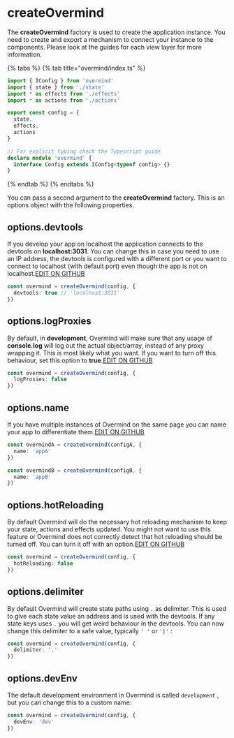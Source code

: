 # createOvermind

The **createOvermind** factory is used to create the application instance. You need to create and export a mechanism to connect your instance to the components. Please look at the guides for each view layer for more information.

{% tabs %}
{% tab title="overmind/index.ts" %}
```typescript
import { IConfig } from 'overmind'
import { state } from './state'
import * as effects from './effects'
import * as actions from './actions'

export const config = {
  state,
  effects,
  actions
}

// For explicit typing check the Typescript guide
declare module 'overmind' {
  interface Config extends IConfig<typeof config> {}
}
```
{% endtab %}
{% endtabs %}

You can pass a second argument to the **createOvermind** factory. This is an options object with the following properties.

## options.devtools

If you develop your app on localhost the application connects to the devtools on **localhost:3031**. You can change this in case you need to use an IP address, the devtools is configured with a different port or you want to connect to localhost \(with default port\) even though the app is not on localhost.[EDIT ON GITHUB](https://github.com/cerebral/overmind/edit/next/packages/overmind-website/examples/api/app_options_devtools.ts)

```typescript
const overmind = createOvermind(config, {
  devtools: true // 'localhost:3031'
})
```

## options.logProxies

By default, in **development**, Overmind will make sure that any usage of **console.log** will log out the actual object/array, instead of any proxy wrapping it. This is most likely what you want. If you want to turn off this behaviour, set this option to **true**.[EDIT ON GITHUB](https://github.com/cerebral/overmind/edit/next/packages/overmind-website/examples/api/app_options_logproxies.ts)

```typescript
const overmind = createOvermind(config, {
  logProxies: false
})
```

## options.name

If you have multiple instances of Overmind on the same page you can name your app to differentiate them.[EDIT ON GITHUB](https://github.com/cerebral/overmind/edit/next/packages/overmind-website/examples/api/app_options_name.ts)

```typescript
const overmindA = createOvermind(configA, {
  name: 'appA'
})

const overmindB = createOvermind(configB, {
  name: 'appB'
})
```

## options.hotReloading

By default Overmind will do the necessary hot reloading mechanism to keep your state, actions and effects updated. You might not want to use this feature or Overmind does not correctly detect that hot reloading should be turned off. You can turn it off with an option.[EDIT ON GITHUB](https://github.com/cerebral/overmind/edit/next/packages/overmind-website/examples/api/app_options_hotreloading.ts)

```typescript
const overmind = createOvermind(config, {
  hotReloading: false
})
```

## options.delimiter

By default Overmind will create state paths using `.` as delimiter. This is used to give each state value an address and is used with the devtools. If any state keys uses `.` you will get weird behaviour in the devtools. You can now change this delimiter to a safe value, typically `' '` or `'|'` :

```typescript
const overmind = createOvermind(config, {
  delimiter: '.'
})
```

## options.devEnv

The default development environment in Overmind is called `development` , but you can change this to a custom name:

```typescript
const overmind = createOvermind(config, {
  devEnv: 'dev'
})
```

